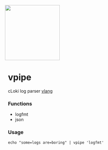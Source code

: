 <img src='https://user-images.githubusercontent.com/1423657/147935343-598c7dfd-1412-4bad-9ac6-636994810443.png' style="margin-left:-10px" width=180>

# vpipe
cLoki log parser [vlang](https://vlang.io/)


### Functions
* logfmt
* json

### Usage
```
echo "some=logs are=boring" | vpipe 'logfmt'
```
